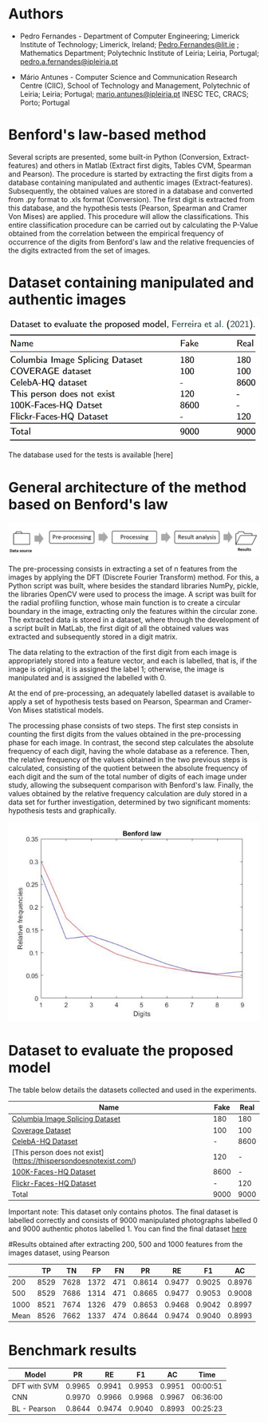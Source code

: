 # Authors

+ Pedro Fernandes - Department of Computer Engineering; Limerick Institute of Technology; Limerick, Ireland; Pedro.Fernandes@lit.ie
; Mathematics Department; Polytechnic Institute of Leiria; Leiria, Portugal; pedro.a.fernandes@ipleiria.pt
                  

+ Mário Antunes - Computer Science and Communication Research Centre (CIIC), School of Technology and Management, Polytechnic of Leiria; Leiria; Portugal;   mario.antunes@ipleiria.pt
INESC TEC, CRACS; Porto; Portugal

# Benford's law-based method

Several scripts are presented, some built-in Python (Conversion, Extract-features) and others in Matlab (Extract first digits, Tables CVM, Spearman and Pearson). The procedure is started by extracting the first digits from a database containing manipulated and authentic images (Extract-features). 
Subsequently, the obtained values are stored in a database and converted from .py format to .xls format (Conversion). The first digit is extracted from this database, and the hypothesis tests (Pearson, Spearman and Cramer Von Mises) are applied. 
This procedure will allow the classifications. This entire classification procedure can be carried out by calculating the P-Value obtained from the correlation between the empirical frequency of occurrence of the digits from Benford's law and the relative frequencies of the digits extracted from the set of images.

# Dataset containing manipulated and authentic images

![Dataset](Dataset.jpg)

The database used for the tests is available [here]


# General architecture of the method based on Benford's law

![General architecture](Pre-processing.jpg)

The pre-processing consists in extracting a set of n features from the images by applying the DFT (Discrete Fourier Transform) method. For this, a Python script was built, where besides the standard libraries NumPy, pickle, the libraries OpenCV were used to process the image. A script was built for the radial profiling function, whose main function is to create a circular boundary in the image, extracting only the features within the circular zone. The extracted data is stored in a dataset, where through the development of a script built in MatLab, the first digit of all the obtained values was extracted and subsequently stored in a digit matrix.

The data relating to the extraction of the first digit from each image is appropriately stored into a feature vector, and each is labelled, that is, if the image is original, it is assigned the label 1;  otherwise, the image is manipulated and is assigned the labelled with 0.

At the end of pre-processing, an adequately labelled dataset is available to apply a set of hypothesis tests based on Pearson, Spearman and Cramer-Von Mises statistical models. 

The processing phase consists of two steps. The first step consists in counting the first digits from the values obtained in the pre-processing phase for each image. In contrast, the second step calculates the absolute frequency of each digit, having the whole database as a reference. Then, the relative frequency of the values obtained in the two previous steps is calculated, consisting of the quotient between the absolute frequency of each digit and the sum of the total number of digits of each image under study, allowing the subsequent comparison with Benford's law. Finally, the values obtained by the relative frequency calculation are duly stored in a data set for further investigation, determined by two significant moments: hypothesis tests and graphically.

![Benford curve](Benfordcurve.jpg)


# Dataset to evaluate the proposed model

The table below details the datasets collected and used in the experiments.

| Name | Fake | Real | 
| ---- | ---- | ---- | 
| [Columbia Image Splicing Dataset](https://www.ee.columbia.edu/ln/dvmm/downloads/AuthSplicedDataSet/AuthSplicedDataSet.htm) | 180 | 180 | 
| [Coverage Dataset](https://github.com/wenbihan/coverage) | 100 | 100 |  
| [CelebA-HQ Dataset](https://arxiv.org/abs/1710.10196) | - | 8600 |  
| [This person does not exist] (https://thispersondoesnotexist.com/)| 120 | - |  
| [100K-Faces-HQ Dataset](https://generated.photos/) | 8600 | - |  
| [Flickr-Faces-HQ Dataset](https://arxiv.org/abs/1812.04948) | - | 120 |  
| Total | 9000 | 9000 |  |

Important note: 
This dataset only contains photos.
The final dataset is labelled correctly and consists of 9000 manipulated photographs labelled 0 and 9000 authentic photos labelled 1. 
You can find the final dataset [here]() 

#Results obtained after extracting 200, 500 and 1000 features from the images dataset, using Pearson

|  | TP | TN | FP| FN | PR | RE | F1 | AC | 
| ---- | ---- | ---- | ---- | ---- | ---- | ---- | ---- | ---- |
| 200 | 8529 | 7628 | 1372 | 471 | 0.8614 | 0.9477 | 0.9025 | 0.8976 |
| 500 | 8529 | 7686 | 1314 | 471 | 0.8665 | 0.9477 | 0.9053 | 0.9008 |
| 1000 | 8521 | 7674 | 1326 | 479 | 0.8653 | 0.9468 | 0.9042 |  0.8997 |
| Mean | 8526 | 7662 | 1337 | 474 | 0.8644 | 0.9474 | 0.9040 |  0.8993 |


# Benchmark results

| Model | PR | RE | F1 | AC | Time |
| ------------ | ------------ | ------------ | ------------ | ------------ | ------------ | 
| DFT with SVM | 0.9965 | 0.9941 | 0.9953 | 0.9951 | 00:00:51 |
| CNN | 0.9970 | 0.9966 | 0.9968 | 0.9967 | 06:36:00 |
| BL - Pearson | 0.8644 | 0.9474 | 0.9040 | 0.8993 | 00:25:23 |





